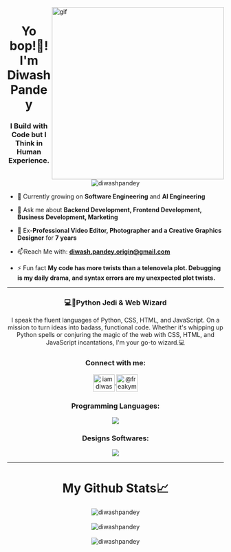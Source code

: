 <img src="https://cdn.dribbble.com/users/416610/screenshots/4801105/coding_desk_flat_vector_ui_ux_design_illustration_motion_animation_gif2.gif" align="right" width="400" alt="gif">

<h1 align="center"> Yo bop!👋! I'm Diwash Pandey</h1>

<h3 align="center">I Build with Code but I Think in Human Experience.</h3>

<p align="center"> <img src="https://komarev.com/ghpvc/?username=diwashpandey&color=800099&style=for-the-badge" alt="diwashpandey" /> </p>


- 🔭 Currently growing on **Software Engineering** and **AI Engineering**

- 💬 Ask me about **Backend Development, Frontend Development, Business Development, Marketing**
  
- 🥐 Ex-**Professional Video Editor, Photographer and a Creative Graphics Designer** for **7 years**

- 📫Reach Me with: **diwash.pandey.origin@gmail.com**

- ⚡ Fun fact **My code has more twists than a telenovela plot. Debugging is my daily drama, and syntax errors are my unexpected plot twists.**

<hr>

<h3 align="center">💻🐍Python Jedi & Web Wizard</h3>
<p align="center">I speak the fluent languages of Python, CSS, HTML, and JavaScript. On a mission to turn ideas into badass, functional code. Whether it's whipping up Python spells or conjuring the magic of the web with CSS, HTML, and JavaScript incantations, I'm your go-to wizard.💻</p>

<h3 align="center">Connect with me:</h3>
<p align="center">
<!-- <a href="https://linkedin.com/in/diwash pandey" target="blank">
  <img align="center" src="https://raw.githubusercontent.com/rahuldkjain/github-profile-readme-generator/master/src/images/icons/Social/linked-in-alt.svg" alt="diwash pandey" height="40" width="50"/>
</a> -->
<a href="https://instagram.com/iamdiwashpandey" target="blank">
  <img align="center" src="https://raw.githubusercontent.com/rahuldkjain/github-profile-readme-generator/master/src/images/icons/Social/instagram.svg" alt="iamdiwashpandey" height="40" width="50"/>
</a>
<a href="https://www.youtube.com/c/@freakymickey" target="blank">
  <img align="center" src="https://raw.githubusercontent.com/rahuldkjain/github-profile-readme-generator/master/src/images/icons/Social/youtube.svg" alt="@freakymickey" height="40" width="50"/>
</a>
</p>

<h3 align="center">Programming Languages:</h3>
<p align="center">
  <img src="https://skillicons.dev/icons?i=django,react,dotnet,python,cs,typescript,javascript,tailwindcss,html,css" /><br>
</p>

<h3 align="center">Designs Softwares:</h3>
<p align="center">
  <img src="https://skillicons.dev/icons?i=ai,ps,pr,ae,figma"/><br>
</p>

<hr>

<h1 align="center">My Github Stats📈</h1>

<p align="center">
  <img align="center" src="https://github-readme-streak-stats.herokuapp.com/?user=diwashpandey&theme=codeSTACKr&hide_border=true" alt="diwashpandey"/><br><br/>
  <img align="center" src="https://github-readme-stats.vercel.app/api?username=diwashpandey&theme=codeSTACKr&hide_border=true&include_all_commits=true&count_private=false" alt="diwashpandey"/><br><br/>
  <img align="center" src="https://github-readme-stats.vercel.app/api/top-langs/?username=diwashpandey&theme=codeSTACKr&hide_border=true&include_all_commits=true&count_private=false&layout=compact" alt="diwashpandey"/>
</p>
